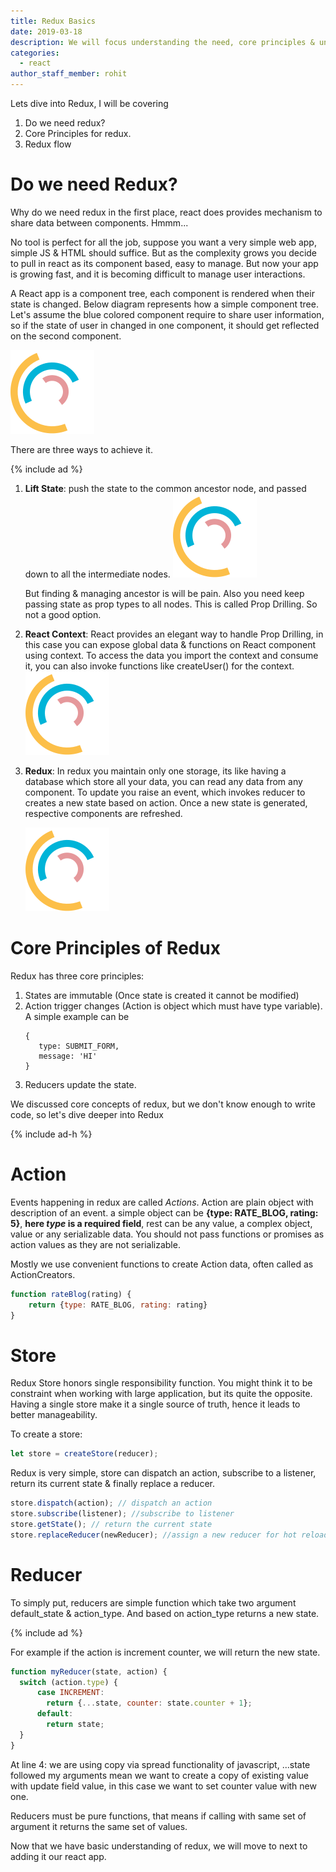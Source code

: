 ```yaml
---
title: Redux Basics
date: 2019-03-18
description: We will focus understanding the need, core principles & understanding action, stores & reducers
categories:
  - react
author_staff_member: rohit
---
```


Lets dive into Redux, I will be covering

1. Do we need redux?
2. Core Principles for redux.
3. Redux flow

# Do we need Redux?

Why do we need redux in the first place, react does provides mechanism to share data between components. Hmmm... 

No tool is perfect for all the job, suppose you want a very simple web app, simple JS & HTML should suffice. But as the complexity grows you decide to pull in react as its component based, easy to manage. But now your app is growing fast, and it is becoming difficult to manage user interactions.

A React app is a component tree, each component is rendered when their state is changed. Below diagram represents how a simple component tree. Let's assume the blue colored component require to share user information, so if the state of user in changed in one component, it should get reflected on the second component.

<img alt="react first app" src="/images/loader.svg" data-src="/images/2019/react/component-tree.png" class="img-center img-half lazy"/>

There are three ways to achieve it.

{% include ad %}

1. **Lift State**: push the state to the common ancestor node, and passed down to all the intermediate nodes. 
    <img alt="state lift" src="/images/loader.svg" data-src="/images/2019/react/state-lift.png" class="img-center img-half lazy"/>
    
    But finding & managing ancestor is will be pain. Also you need keep passing state as prop types to all nodes. This is called Prop Drilling. So not a good option.
    
2. **React Context**: React provides an elegant way to handle Prop Drilling, in this case you can expose global data & functions on React component using context. To access the data you import the context and consume it, you can also invoke functions like createUser() for the context. 
    <img alt="react context" src="/images/loader.svg" data-src="/images/2019/react/react-context.png" class="img-center img-half lazy"/>
    
3. **Redux**: In redux you maintain only one storage, its like having a database which store all your data, you can read any data from any component. To update you raise an event, which invokes reducer to creates a new state based on action. Once a new state is generated, respective components are refreshed. 
    
    <img alt="react context" src="/images/loader.svg" data-src="/images/2019/react/redux-flow.png" class="img-center img-half lazy"/>
    
# Core Principles of Redux

Redux has three core principles:

1. States are immutable (Once state is created it cannot be modified)
2. Action trigger changes (Action is object which must have type variable). A simple example can be
    ```json5
    { 
       type: SUBMIT_FORM,
       message: 'HI'
    }
    ```
3. Reducers update the state.

We discussed core concepts of redux, but we don't know enough to write code, so let's dive deeper into Redux

{% include ad-h %}

# Action

Events happening in redux are called _Actions_. Action are plain object with description of an event. a simple object can be **{type: RATE_BLOG, rating: 5}**, **here _type_ is a required field**, rest can be any value, a complex object, value or any serializable data. You should not pass functions or promises as action values as they are not serializable.

Mostly we use convenient functions to create Action data, often called as ActionCreators.
```javascript
function rateBlog(rating) {
    return {type: RATE_BLOG, rating: rating}
}
```

# Store
    
Redux Store honors single responsibility function. You might think it to be constraint when working with large application, but its quite the opposite. Having a single store make it a single source of truth, hence it leads to better manageability.

To create a store:
```javascript
let store = createStore(reducer);
```
Redux is very simple, store can dispatch an action, subscribe to a listener, return its current state & finally replace a reducer.
```javascript
store.dispatch(action); // dispatch an action
store.subscribe(listener); //subscribe to listener
store.getState(); // return the current state
store.replaceReducer(newReducer); //assign a new reducer for hot reloading.
```

# Reducer
To simply put, reducers are simple function which take two argument default_state & action_type. And based on action_type returns a new state.

{% include ad %} 

For example if the action is increment counter, we will return the new state.
```javascript
function myReducer(state, action) {
  switch (action.type) {
      case INCREMENT:
        return {...state, counter: state.counter + 1};
      default:
        return state;
  }
}
```
At line 4: we are using copy via spread functionality of javascript, ...state followed my arguments mean we want to create a copy of existing value with update field value, in this case we want to set counter value with new one.

Reducers must be pure functions, that means if calling with same set of argument it returns the same set of values.

Now that we have basic understanding of redux, we will move to next to adding it our react app.